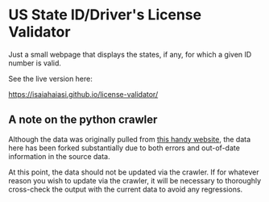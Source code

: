 # US State ID/Driver's License Validator

Just a small webpage that displays the states, if any, for which a given ID number is valid.

See the live version here:

https://isaiahaiasi.github.io/license-validator/

## A note on the python crawler

Although the data was originally pulled from [this handy website](https://success.myshn.net/Policy/Data_Identifiers/U.S._Driver%27s_License_Numbers), the data here has been forked substantially due to both errors and out-of-date information in the source data.

At this point, the data should not be updated via the crawler. If for whatever reason you wish to update via the crawler, it will be necessary to thoroughly cross-check the output with the current data to avoid any regressions.

